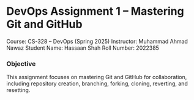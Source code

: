 # DevOps Assignment 1 – Mastering Git and GitHub

Course: CS-328 – DevOps (Spring 2025)
Instructor: Muhammad Ahmad Nawaz
Student Name: Hassaan Shah
Roll Number: 2022385

### Objective

This assignment focuses on mastering Git and GitHub for collaboration, including repository creation, branching, forking, cloning, reverting, and resetting.
